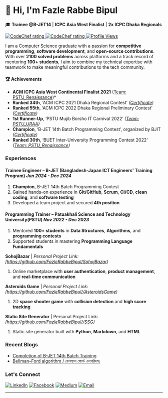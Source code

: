 # 👋 Hi, I'm Fazle Rabbe Bipul  

🎓 **Trainee @B-JET14** | **ICPC Asia West Finalist** | **2x ICPC Dhaka Regionals**  

<p align="left">
  <a href="https://codeforces.com/profile/__FireBlade__">
    <img src="https://img.shields.io/badge/Codeforces-Rating%201439-Cyan" alt="CodeChef rating" />
  </a>
  <a href="https://www.codechef.com/users/bipul_15">
    <img src="https://img.shields.io/badge/CodeChef-Rating%201780-orange" alt="CodeChef rating" />
  </a>
  <a href="https://github.com/FazleRabbeBipul">
    <img src="https://komarev.com/ghpvc/?username=FazleRabbeBipul" alt="Profile Views" />
  </a>
</p>

I am a Computer Science graduate with a passion for **competitive programming**, **software development**, and **open-source contributions**. With over **2100 solved problems** across platforms and a track record of mentoring **100+ students**, I aim to combine my technical expertise with teamwork to make meaningful contributions to the tech community.  

#### 🏆 Achievements  
- **ACM ICPC Asia West Continental Finalist 2021** ([Team: PSTU_Renaissance](https://icpc.codedrills.io/contests/icpc-asia-west-continent-finals-2021/teams/26051))*  
- **Ranked 34th**, ‘ACM ICPC 2021 Dhaka Regional Contest’ *([Certificate](https://drive.google.com/file/d/1UaAdczPvCWPW5EmS3jPg0OhpBgSha6oi/view))*  
- **Ranked 55th**, ‘ACM ICPC 2022 Dhaka Regional Preliminary Contest’ *([Certificate](https://drive.google.com/file/d/1hsaiVMEbJ6VeaDZ1dDZUUGUHtiqK_g7N/view))*  
- **1st Runner-Up**, ‘PSTU Mujib Borsho IT Carnival 2022’ *([Team: PSTU_URAA](https://www.coderoj.com/c/pstu-intra-2022/arena/standings))*  
- **Champion**, ‘B-JET 14th Batch Programming Contest’, organized by BJIT *([Certificate](https://drive.google.com/file/d/1eSJPRXIeXKm6C92OwiHY_EPhn84cMh6x/view))*  
- **Ranked 30th**, ‘BUET Inter-University Programming Contest 2022’ *([Team: PSTU_Renaissance](https://toph.co/c/buet-inter-university-2022/standings))*  



### Experiences

#### **Trainee Engineer** – **B-JET (Bangladesh-Japan ICT Engineers' Training Program)**  *Jun 2024 - Dec 2024* 
1. **Champion**, B-JET 14th Batch Programming Contest
2. Gained hands-on experience in **Git/GitHub**, **Scrum**, **CI/CD**, **clean coding**, and **software testing**
3. Developed a team project and secured **4th position**  

#### **Programming Trainer** – **Patuakhali Science and Technology University(PSTU)**  *Nov 2022 - Dec 2023*
1. Mentored **100+ students** in **Data Structures**, **Algorithms**, and **programming contests**
2. Supported students in mastering **Programming Language Fundamentals**

**SohojBazar** |  _Personal Project Link:_  _[https://github.com/FazleRabbeBipul/SohojBazar)_ 
1. Online marketplace with **user authentication**, **product management**, and **real-time communication**

**Asteroids Game** | _Personal Project Link:_  _[https://github.com/FazleRabbeBipul//AsteroidsGame)_  
1. 2D **space shooter game** with **collision detection** and **high score tracking**

**Static Site Generator** | Personal Project Link: _[https://github.com/FazleRabbeBipul//SSG)_  
1. Static site generator built with **Python**, **Markdown**, and **HTML**


### Recent Blogs
- [Completion of B-JET 14th Batch Training](https://www.linkedin.com/posts/fazle-rabbe-bipul_bjet-ictengineering-professionalgrowth-activity-7278447079323000834-YASX?utm_source=social_share_send&utm_medium=member_desktop_web)
- [Bellman–Ford algorithm / বেলম্যান ফোর্ড এলগরিদমঃ](https://medium.com/@rabbecse1677/bellman-ford-algorithm-বেলম্যান-ফোর্ড-এলগরিদমঃ-e9a0ba0427c8)
  
### Let's Connect  
[![LinkedIn](https://img.shields.io/badge/LinkedIn-Connect-blue?style=flat-square&logo=linkedin)](https://linkedin.com/in/fazle-rabbe-bipul)  [![Facebook](https://img.shields.io/badge/Facebook-Profile-blue?style=flat-square&logo=facebook)](https://facebook.com/fazlerabbe.bipul.7/)  [![Medium](https://img.shields.io/badge/Medium-Blog-black?style=flat-square&logo=medium)](https://medium.com/@rabbecse1677)  [![Email](https://img.shields.io/badge/Gmail-Contact-red?style=flat-square&logo=gmail)](mailto:rabbecse1677@gmail.com)

---
